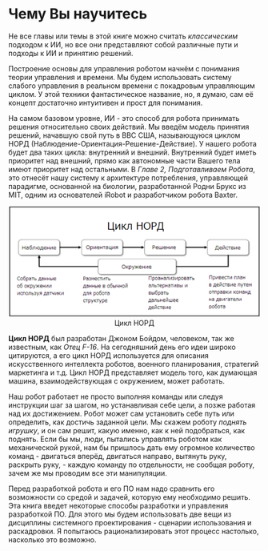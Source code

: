 Чему Вы научитесь
=================
Не все главы или темы в этой книге можно считать *классическим* подходом к ИИ, но все они представляют собой различные пути и подходы к ИИ и принятию решений.

Построение основы для управления роботом начнём с понимания теории управления и времени. Мы будем использовать систему слабого управления в реальном времени с покадровым управляющим циклом. У этой техники фантастическое название, но, я думаю, сам её концепт достаточно интуитивен и прост для понимания.

На самом базовом уровне, ИИ - это способ для робота принимать решения относительно своих действий. Мы введём модель принятия решений, начавшую свой путь в ВВС США, называющуюся циклом НОРД (Наблюдение-Ориентация-Решение-Действие). У нашего робота будет два таких цикла: внутренний и внешний. Внутренний будет иметь приоритет над внешний, прямо как автономные части Вашего тела имеют приоритет над остальными. В *Главе 2, Подготавливаем Робота*, это отнесёт нашу систему к архитектуре потребления, управляющей парадигме, основанной на биологии, разработанной Родни Брукс из MIT, одним из основателей iRobot и разработчиком робота Baxter.

<p align="center">
  <img src="./img/nord.png"/><br>
  Цикл НОРД
</p>

**Цикл НОРД** был разработан Джоном Бойдом, человеком, так же известным, как *Отец F-16*. На сегодняшний день его идеи широко цитируются, а его цикл НОРД используется для описания искусственного интеллекта роботов, военного планирования, стратегий маркетинга и т.д. Цикл НОРД представляет модель того, как думающая машина, взаимодействующая с окружением, может работать.

Наш робот работает не просто выполняя команды или следуя инструкции шаг за шагом, но устанавливая себе цели, а позже работая над их достижением. Робот может сам установить себе путь или определить, как достичь заданной цели. Мы скажем роботу *поднять игрушку*, и он сам решит, какую именно, как к ней подобраться, как поднять. Если бы мы, люди, пытались управлять роботом как механической рукой, нам бы пришлось дать ему огромное количество команд - двигаться вперёд, двигаться направо, вытянуть руку, раскрыть руку, - каждую команду по отдельности, не сообщая роботу, зачем же мы проводим все эти манипуляции.

Перед разработкой робота и его ПО нам надо сравнить его возможности со средой и задачей, которую ему необходимо решить. Эта книга введет некоторые способы разработки и управления разработкой ПО. Для этого мы будем использовать две вещи из дисциплины системного проектирования - сценарии использования и раскадровки. Я попытаюсь рационализировать этот процесс настолько, насколько это возможно. 
